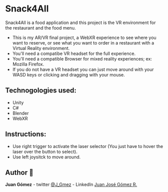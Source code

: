 # Snack4All

Snack4All is a food application and this project is the VR environment for the restaurant and the food menu.

- This is my AR/VR final project, a WebXR experience to see where you want to reserve, or see what you want to order in a restaurant with a Virtual Reality environment.
- You'll need a compatibe VR headset for the full experience.
- You'll need a compatible Browser for mixed reality experiences; ex: Mozilla Firefox.
- If you do not have a VR headset you can just move around with your WASD keys or clicking and dragging with your mouse.

## Technogologies used:
- Unity
- C#
- Blender
- WebXR

## Instructions:
- Use right trigger to activate the laser selector (You just have to hover the laser over the button to select).
- Use left joysitck to move around.

## Author :pencil:
**Juan Gómez** - twitter [@J_Gmez](https://twitter.com/J_Gmez) - LinkedIn [Juan José Gómez R.](https://www.linkedin.com/in/juanjgomezr0908/)
